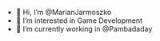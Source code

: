 - 👋 Hi, I’m @MarianJarmoszko
- 👀 I’m interested in Game Development
- 🌱 I’m currently working in @Pambadaday 

<!---
MarianJarmoszko/MarianJarmoszko is a ✨ special ✨ repository because its `README.md` (this file) appears on your GitHub profile.
You can click the Preview link to take a look at your changes.
--->
